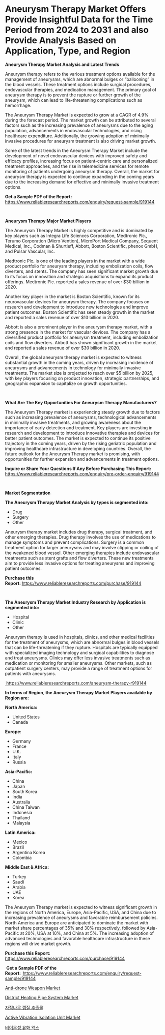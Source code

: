 <p><h1>Aneurysm Therapy Market Offers Provide Insightful Data for the Time Period from 2024 to 2031 and also Provide Analysis Based on Application, Type, and Region</h1></p><p><strong>Aneurysm Therapy Market Analysis and Latest Trends</strong></p>
<p><p>Aneurysm therapy refers to the various treatment options available for the management of aneurysms, which are abnormal bulges or “ballooning” in the blood vessels. These treatment options include surgical procedures, endovascular therapies, and medication management. The primary goal of aneurysm therapy is to prevent the rupture or further growth of the aneurysm, which can lead to life-threatening complications such as hemorrhage.</p><p>The Aneurysm Therapy Market is expected to grow at a CAGR of 4.9% during the forecast period. The market growth can be attributed to several factors such as the increasing prevalence of aneurysms due to the aging population, advancements in endovascular technologies, and rising healthcare expenditure. Additionally, the growing adoption of minimally invasive procedures for aneurysm treatment is also driving market growth.</p><p>Some of the latest trends in the Aneurysm Therapy Market include the development of novel endovascular devices with improved safety and efficacy profiles, increasing focus on patient-centric care and personalized treatment approaches, and the rise in telemedicine services for remote monitoring of patients undergoing aneurysm therapy. Overall, the market for aneurysm therapy is expected to continue expanding in the coming years due to the increasing demand for effective and minimally invasive treatment options.</p></p>
<p><strong>Get a Sample PDF of the Report:&nbsp;</strong> <a href="https://www.reliableresearchreports.com/enquiry/request-sample/919144">https://www.reliableresearchreports.com/enquiry/request-sample/919144</a></p>
<p>&nbsp;</p>
<p><strong>Aneurysm Therapy Major Market Players</strong></p>
<p><p>The Aneurysm Therapy Market is highly competitive and is dominated by key players such as Integra Life Sciences Corporation, Medtronic Plc., Terumo Corporation (Micro Vention), MicroPort Medical Company, Sequent Medical, Inc., Codman & Shurtleff, Abbott, Boston Scientific, phenox GmbH, and Pulsar Vascular, Inc.</p><p>Medtronic Plc. is one of the leading players in the market with a wide product portfolio for aneurysm therapy, including embolization coils, flow diverters, and stents. The company has seen significant market growth due to its focus on innovation and strategic acquisitions to expand its product offerings. Medtronic Plc. reported a sales revenue of over $30 billion in 2020.</p><p>Another key player in the market is Boston Scientific, known for its neurovascular devices for aneurysm therapy. The company focuses on research and development to introduce new technologies and improve patient outcomes. Boston Scientific has seen steady growth in the market and reported a sales revenue of over $10 billion in 2020.</p><p>Abbott is also a prominent player in the aneurysm therapy market, with a strong presence in the market for vascular devices. The company has a diversified product portfolio for aneurysm treatment, including embolization coils and flow diverters. Abbott has shown significant growth in the market and reported a sales revenue of over $30 billion in 2020.</p><p>Overall, the global aneurysm therapy market is expected to witness substantial growth in the coming years, driven by increasing incidence of aneurysms and advancements in technology for minimally invasive treatments. The market size is projected to reach over $5 billion by 2025, with key players focusing on product innovation, strategic partnerships, and geographic expansion to capitalize on growth opportunities.</p></p>
<p>&nbsp;</p>
<p><strong>What Are The Key Opportunities For Aneurysm Therapy Manufacturers?</strong></p>
<p><p>The Aneurysm Therapy market is experiencing steady growth due to factors such as increasing prevalence of aneurysms, technological advancements in minimally invasive treatments, and growing awareness about the importance of early detection and treatment. Key players are investing in research and development to introduce innovative therapies and devices for better patient outcomes. The market is expected to continue its positive trajectory in the coming years, driven by the rising geriatric population and improving healthcare infrastructure in developing countries. Overall, the future outlook for the Aneurysm Therapy market is promising, with opportunities for further expansion and advancements in treatment options.</p></p>
<p><strong>Inquire or Share Your Questions If Any Before Purchasing This Report:</strong> <a href="https://www.reliableresearchreports.com/enquiry/pre-order-enquiry/919144">https://www.reliableresearchreports.com/enquiry/pre-order-enquiry/919144</a></p>
<p>&nbsp;</p>
<p><strong>Market Segmentation</strong></p>
<p><strong>The Aneurysm Therapy Market Analysis by types is segmented into:</strong></p>
<p><ul><li>Drug</li><li>Surgery</li><li>Other</li></ul></p>
<p><p>Aneurysm therapy market includes drug therapy, surgical treatment, and other emerging therapies. Drug therapy involves the use of medications to manage symptoms and prevent complications. Surgery is a common treatment option for larger aneurysms and may involve clipping or coiling of the weakened blood vessel. Other emerging therapies include endovascular treatments such as stent grafts and flow diverters. These new treatments aim to provide less invasive options for treating aneurysms and improving patient outcomes.</p></p>
<p><strong>Purchase this Report:&nbsp;</strong><a href="https://www.reliableresearchreports.com/purchase/919144">https://www.reliableresearchreports.com/purchase/919144</a></p>
<p>&nbsp;</p>
<p><strong>The Aneurysm Therapy Market Industry Research by Application is segmented into:</strong></p>
<p><ul><li>Hospital</li><li>Clinic</li><li>Other</li></ul></p>
<p><p>Aneurysm therapy is used in hospitals, clinics, and other medical facilities for the treatment of aneurysms, which are abnormal bulges in blood vessels that can be life-threatening if they rupture. Hospitals are typically equipped with specialized imaging technology and surgical capabilities to diagnose and treat aneurysms. Clinics may offer less invasive treatments such as medication or monitoring for smaller aneurysms. Other markets, such as outpatient surgery centers, may provide a range of treatment options for patients with aneurysms.</p></p>
<p><a href="https://www.reliableresearchreports.com/aneurysm-therapy-r919144">&nbsp;https://www.reliableresearchreports.com/aneurysm-therapy-r919144</a></p>
<p><strong>In terms of Region, the Aneurysm Therapy Market Players available by Region are:</strong></p>
<p>
    <p> <strong> North America: </strong>
        <ul>
            <li>United States</li>
            <li>Canada</li>
        </ul>
        </p> 
    <p> <strong> Europe: </strong>
        <ul>
            <li>Germany</li>
            <li>France</li>
            <li>U.K.</li>
            <li>Italy</li>
            <li>Russia</li>
        </ul>
        </p> 
    <p> <strong> Asia-Pacific: </strong>
        <ul>
            <li>China</li>
            <li>Japan</li>
            <li>South Korea</li>
            <li>India</li>
            <li>Australia</li>
            <li>China Taiwan</li>
            <li>Indonesia</li>
            <li>Thailand</li>
            <li>Malaysia</li>
        </ul>
        </p> 
    <p> <strong> Latin America: </strong>
        <ul>
            <li>Mexico</li>
            <li>Brazil</li>
            <li>Argentina Korea</li>
            <li>Colombia</li>
        </ul>
        </p> 
    <p> <strong> Middle East & Africa: </strong>
        <ul>
            <li>Turkey</li>
            <li>Saudi</li>
            <li>Arabia</li>
            <li>UAE</li>
            <li>Korea</li>
        </ul>
    </p>
    </p>
<p><p>The Aneurysm Therapy market is expected to witness significant growth in the regions of North America, Europe, Asia-Pacific, USA, and China due to increasing prevalence of aneurysms and favorable reimbursement policies. North America and Europe are anticipated to dominate the market with market share percentages of 35% and 30% respectively, followed by Asia-Pacific at 20%, USA at 10%, and China at 5%. The increasing adoption of advanced technologies and favorable healthcare infrastructure in these regions will drive market growth.</p></p>
<p><strong>Purchase this Report: </strong><a href="https://www.reliableresearchreports.com/purchase/919144">https://www.reliableresearchreports.com/purchase/919144</a></p>
<p>&nbsp;<strong>Get a Sample PDF of the Report:&nbsp;&nbsp;</strong><a href="https://www.reliableresearchreports.com/enquiry/request-sample/919144">https://www.reliableresearchreports.com/enquiry/request-sample/919144</a></p>
<p><strong></strong></p>
<p><p><a href="https://github.com/DarrenSipes1990/Market-Research-Report-List-2/blob/main/anti-drone-weapon-market.md">Anti-drone Weapon Market</a></p><p><a href="https://github.com/kmatchooka/Market-Research-Report-List-1/blob/main/district-heating-pipe-system-market.md">District Heating Pipe System Market</a></p><p><a href="https://github.com/JeromeRtyau89966/Market-Research-Report-List-3/blob/main/836571273008.md">자작나무 껍질 추출물</a></p><p><a href="https://github.com/liliskanaya73/Market-Research-Report-List-1/blob/main/active-vibration-isolation-unit-market.md">Active Vibration Isolation Unit Market</a></p><p><a href="https://github.com/TimmyMann6767/Market-Research-Report-List-3/blob/main/872841173007.md">비이온성 유화 왁스</a></p></p>